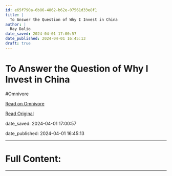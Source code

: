 ```yaml
---
id: e65f790a-6b86-4862-b62e-07561d33e8f1
title: |
  To Answer the Question of Why I Invest in China
author: |
  Ray Dalio
date_saved: 2024-04-01 17:00:57
date_published: 2024-04-01 16:45:13
draft: true
---
```


# To Answer the Question of Why I Invest in China
#Omnivore

[Read on Omnivore](https://omnivore.app/me/https-www-linkedin-com-pulse-answer-question-why-i-invest-china--18e9b770dad)

[Read Original](https://www.linkedin.com/pulse/answer-question-why-i-invest-china-ray-dalio-bmsxe)

date_saved: 2024-04-01 17:00:57

date_published: 2024-04-01 16:45:13

--- 

# Full Content: 



---

